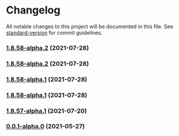 # Changelog

All notable changes to this project will be documented in this file. See [standard-version](https://github.com/conventional-changelog/standard-version) for commit guidelines.

### [1.8.58-alpha.2](https://github.com/surveyjs/survey-creator/compare/v1.8.58...v1.8.58-alpha.2) (2021-07-28)

### [1.8.58-alpha.2](https://github.com/surveyjs/survey-creator/compare/v1.8.58...v1.8.58-alpha.2) (2021-07-28)

### [1.8.58-alpha.1](https://github.com/surveyjs/survey-creator/compare/v1.8.58...v1.8.58-alpha.1) (2021-07-28)

### [1.8.58-alpha.1](https://github.com/surveyjs/survey-creator/compare/v1.8.58...v1.8.58-alpha.1) (2021-07-28)
### [1.8.57-alpha.1](https://github.com/surveyjs/survey-creator/compare/v1.8.57...v1.8.57-alpha.1) (2021-07-20)
### [0.0.1-alpha.0](https://github.com/surveyjs/survey-creator/compare/v1.8.49...v0.0.1-alpha.0) (2021-05-27)